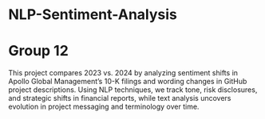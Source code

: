 # NLP-Sentiment-Analysis
# Group 12
This project compares 2023 vs. 2024 by analyzing sentiment shifts in Apollo Global Management’s 10-K filings and wording changes in GitHub project descriptions. Using NLP techniques, we track tone, risk disclosures, and strategic shifts in financial reports, while text analysis uncovers evolution in project messaging and terminology over time.
